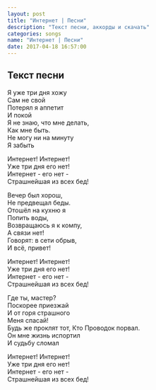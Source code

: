```yaml
---
layout: post
title: "Интернет | Песни"
description: "Текст песни, аккорды и скачать"
categories: songs
name: "Интернет | Песни"
date: 2017-04-18 16:57:00
---
```



## Текст песни  
Я уже три дня хожу  
Сам не свой  
Потерял я аппетит  
И покой  
Я не знаю, что мне делать,  
Как мне быть.  
Не могу ни на минуту  
Я забыть  

Интернет! Интернет!  
Уже три дня его нет!  
Интернет - его нет -  
Страшнейшая из всех бед!  

Вечер был хорош,  
Не предвещал беды.  
Отошёл на кухню я  
Попить воды,  
Возвращаюсь я к компу,  
А связи нет!  
Говорят: в сети обрыв,  
И всё, привет!  

Интернет! Интернет!  
Уже три дня его нет!  
Интернет - его нет -  
Страшнейшая из всех бед! 

Где ты, мастер?  
Поскорее приезжай  
И от горя страшного  
Меня спасай!  
Будь же проклят тот,
Кто Проводок порвал.  
Он мне жизнь испортил  
И судьбу сломал  

Интернет! Интернет!  
Уже три дня его нет!  
Интернет - его нет -  
Страшнейшая из всех бед! 